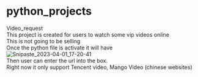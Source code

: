 # python_projects
Video_request<br/>
This project is created for users to watch some vip videos online<br/>
This is not going to be selling<br/>
Once the python file is activate it will have <br/>
![Snipaste_2023-04-01_17-20-41](https://user-images.githubusercontent.com/113715923/229314374-55766dc4-321e-42cf-9288-98365a72fe2b.png)
<br/>
Then user can enter the url into the box.<br/>
Right now it only support Tencent video, Mango Video (chinese websites)<br/>

